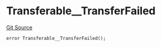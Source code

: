 # Transferable__TransferFailed
[Git Source](https://github.com/ContractLabs/foundry-bountykinds-contract/blob/67e6855d3beabdf242cc0b51d9e53b087a5235b9/src/oz-custom/internal/Transferable.sol)


```solidity
error Transferable__TransferFailed();
```

